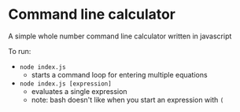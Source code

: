# Command line calculator

A simple whole number command line calculator written in javascript

To run:
- `node index.js`
  - starts a command loop for entering multiple equations
- `node index.js [expression]`
  - evaluates a single expression
  - note: bash doesn't like when you start an expression with `(`
